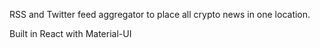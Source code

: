 RSS and Twitter feed aggregator to place all crypto news in one location. 

Built in React with Material-UI
